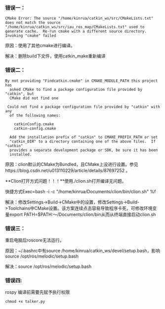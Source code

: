 ### 错误一：

```
CMake Error: The source "/home/kinrua/catkin_ws/src/CMakeLists.txt" does not match the source "/home/kinrua/catkin_ws/src/iau_ros_map/CMakeLists.txt" used to generate cache.  Re-run cmake with a different source directory.
Invoking "cmake" failed
```

原因：使用了其他cmake进行编译。

解决：删除build下文件，使用catkin_make重新编译



### 错误二：

```
By not providing "Findcatkin.cmake" in CMAKE_MODULE_PATH this project has
  asked CMake to find a package configuration file provided by "catkin", but
  CMake did not find one
 
 Could not find a package configuration file provided by "catkin" with any
  of the following names:

    catkinConfig.cmake
    catkin-config.cmake

  Add the installation prefix of "catkin" to CMAKE_PREFIX_PATH or set
  "catkin_DIR" to a directory containing one of the above files.  If "catkin"
  provides a separate development package or SDK, be sure it has been
  installed.
```

原因：clion默认的CMake为Bundled，且CMake上没进行设置。参见https://blog.csdn.net/u013110229/article/details/87697252 。

**Clion打开方式问题！！！**使用./clion.sh打开编译无问题。

快捷方式Exec=bash -i -c "/home/kinrua/Documents/clion/bin/clion.sh" %f

解决：修改Settings->Build->CMake中的设置，修改Settings->Build->Toolchains中CMake设置。该方案连续点击容易导致程序卡死，可修改环境变量export PATH=$PATH:～/Documents/clion/bin从而从终端直接启动clion.sh



### 错误三：

重启电脑后roscore无法运行。

原因：~/.bashrc中有source /home/kinrua/catkin_ws/devel/setup.bash，影响source /opt/ros/melodic/setup.bash

解决：source /opt/ros/melodic/setup.bash



### 错误四:

rospy 编译前需要先赋予执行权限

```
chmod +x talker.py
```